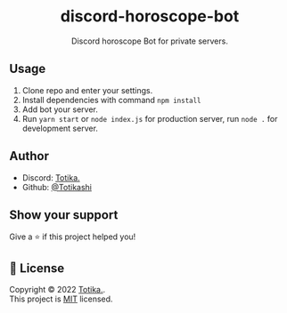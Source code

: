 <h1 align="center">discord-horoscope-bot</h1>
<p align="center">Discord horoscope Bot for private servers.</p>

## Usage

<ol>
    <li>Clone repo and enter your settings.</li>
    <li>Install dependencies with command <code>npm install</code>
    <li>Add bot your server.</li>
    <li>Run <code>yarn start</code> or <code>node index.js</code> for production server, run <code>node .</code> for development server.</li>
</ol>

## Author
-   Discord: [Totika.](https://discord.com/users/346030053185945600)
-   Github: [@Totikashi](https://github.com/Totikashi)

## Show your support

Give a ⭐️ if this project helped you!

## 📝 License

Copyright © 2022 [Totika.](https://github.com/Totikashi).<br />
This project is [MIT](https://github.com/Totikashi/discord-horoscope-bot/blob/main/LICENSE) licensed.
